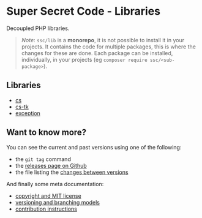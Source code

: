 # Super Secret Code - Libraries

Decoupled PHP libraries.

> _Note_: `ssc/lib` is a **monorepo**, it is not possible to install it in your projects.
> It contains the code for multiple packages, this is where the changes for these are done.
> Each package can be installed, individually, in your projects (eg `composer require ssc/<sub-package>`).

## Libraries

* [cs](./packages/cs/README.md)
* [cs-tk](./packages/cs-tk/README.md)
* [exception](./packages/exception/README.md)

## Want to know more?

You can see the current and past versions using one of the following:

* the `git tag` command
* the [releases page on Github](https://github.com/gnugat/ssc-lib/releases)
* the file listing the [changes between versions](CHANGELOG.md)

And finally some meta documentation:

* [copyright and MIT license](LICENSE)
* [versioning and branching models](VERSIONING.md)
* [contribution instructions](CONTRIBUTING.md)
